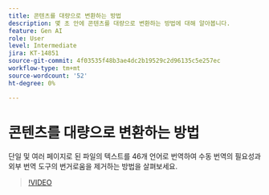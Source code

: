 ```yaml
---
title: 콘텐츠를 대량으로 변환하는 방법
description: 몇 초 안에 콘텐츠를 대량으로 변환하는 방법에 대해 알아봅니다.
feature: Gen AI
role: User
level: Intermediate
jira: KT-14851
source-git-commit: 4f03535f48b3ae4dc2b19529c2d96135c5e257ec
workflow-type: tm+mt
source-wordcount: '52'
ht-degree: 0%

---
```


# 콘텐츠를 대량으로 변환하는 방법

단일 및 여러 페이지로 된 파일의 텍스트를 46개 언어로 번역하여 수동 번역의 필요성과 외부 번역 도구의 번거로움을 제거하는 방법을 살펴보세요.

>[!VIDEO](https://video.tv.adobe.com/v/3427023?quality=12&learn=on&hidetitle=true)
